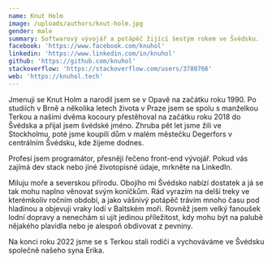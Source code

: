 ```yaml
---
name: Knut Holm
image: /uploads/authors/knut-holm.jpg
gender: male
summary: Softwarový vývojář a potápěč žijící šestým rokem ve Švédsku.
facebook: 'https://www.facebook.com/knuhol'
linkedin: 'https://www.linkedin.com/in/knuhol'
github: 'https://github.com/knuhol'
stackoverflow: 'https://stackoverflow.com/users/3780766'
web: 'https://knuhol.tech'
---
```


Jmenuji se Knut Holm a narodil jsem se v Opavě na začátku roku 1990. Po studiích v Brně a několika letech života v Praze jsem se spolu s manželkou Terkou a našimi dvěma kocoury přestěhoval na začátku roku 2018 do Švédska a přijal jsem švédské jméno. Zhruba pět let jsme žili ve Stockholmu, poté jsme koupili dům v malém městečku Degerfors v centrálním Švédsku, kde žijeme dodnes.

Profesí jsem programátor, přesněji řečeno front-end vývojář. Pokud vás zajímá dev stack nebo jiné životopisné údaje, mrkněte na LinkedIn.

Miluju moře a severskou přírodu. Obojího mi Švédsko nabízí dostatek a já se tak mohu naplno věnovat svým koníčkům. Rád vyrazím na delší treky ve kterémkoliv ročním období, a jako vášnivý potápěč trávím mnoho času pod hladinou a objevuji vraky lodí v Baltském moři. Rovněž jsem velký fanoušek lodní dopravy a nenechám si ujít jedinou příležitost, kdy mohu být na palubě nějakého plavidla nebo je alespoň obdivovat z pevniny.

Na konci roku 2022 jsme se s Terkou stali rodiči a vychováváme ve Švédsku společně našeho syna Erika.
